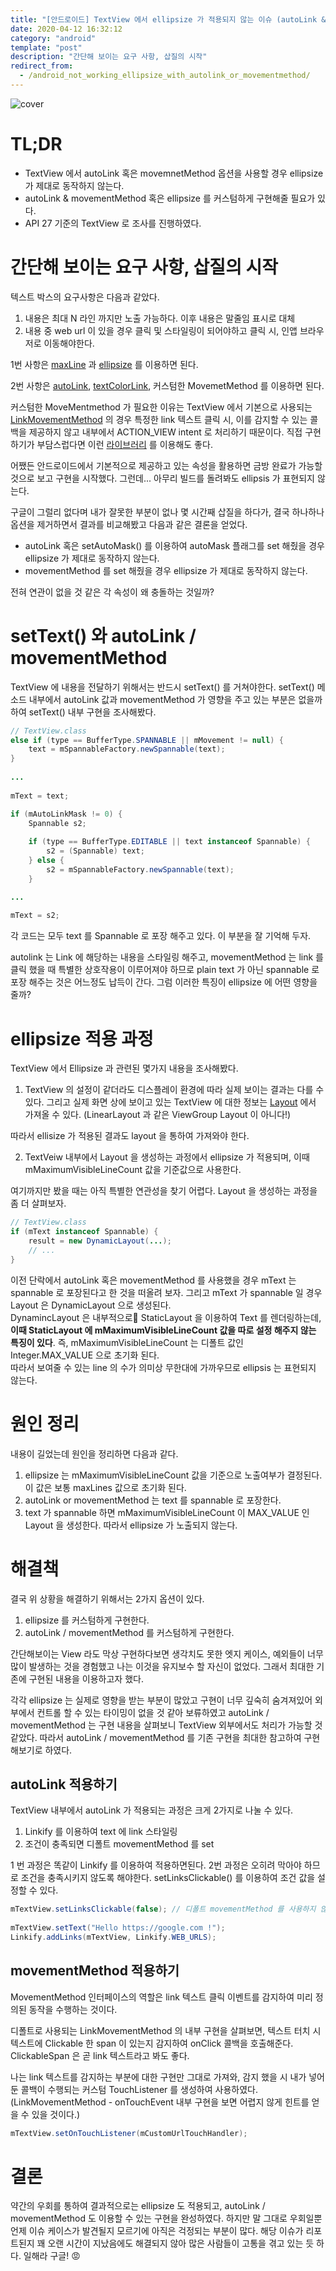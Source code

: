 ```yaml
---
title: "[안드로이드] TextView 에서 ellipsize 가 적용되지 않는 이슈 (autoLink & movementMethod)"
date: 2020-04-12 16:32:12
category: "android"
template: "post"
description: "간단해 보이는 요구 사항, 삽질의 시작"
redirect_from:
  - /android_not_working_ellipsize_with_autolink_or_movementmethod/
---
```

![cover](/media/cover/ellipsis_not_working_cover.jpeg)

# TL;DR

- TextView 에서 autoLink 혹은 movemnetMethod 옵션을 사용할 경우 ellipsize 가 제대로 동작하지 않는다.
- autoLink & movementMethod 혹은 ellipsize 를 커스텀하게 구현해줄 필요가 있다.
- API 27 기준의 TextView 로 조사를 진행하였다.

# 간단해 보이는 요구 사항, 삽질의 시작

텍스트 박스의 요구사항은 다음과 같았다.

1. 내용은 최대 N 라인 까지만 노출 가능하다. 이후 내용은 말줄임 표시로 대체
2. 내용 중 web url 이 있을 경우 클릭 및 스타일링이 되어야하고 클릭 시, 인앱 브라우저로 이동해야한다.

1번 사항은 [maxLine](https://developer.android.com/reference/android/widget/TextView#attr_android:maxLines) 과 [ellipsize](https://developer.android.com/reference/android/widget/TextView#attr_android:ellipsize) 를 이용하면 된다.

2번 사항은 [autoLink](https://developer.android.com/reference/android/widget/TextView#attr_android:autoLink), [textColorLink](https://developer.android.com/reference/android/widget/TextView#attr_android:textColorLink), 커스텀한 MovemetMethod 를 이용하면 된다.

커스텀한 MoveMentmethod 가 필요한 이유는 TextView 에서 기본으로 사용되는 [LinkMovementMethod](https://developer.android.com/reference/android/text/method/LinkMovementMethod) 의 경우 특정한 link 텍스트 클릭 시, 이를 감지할 수 있는 콜백을 제공하지 않고 내부에서 ACTION_VIEW intent 로 처리하기 때문이다.
직접 구현하기가 부담스럽다면 이런 [라이브러리](https://github.com/saket/Better-Link-Movement-Method) 를 이용해도 좋다.

어쨌든 안드로이드에서 기본적으로 제공하고 있는 속성을 활용하면 금방 완료가 가능할 것으로 보고 구현을 시작했다.
그런데... 아무리 빌드를 돌려봐도 ellipsis 가 표현되지 않는다.

구글이 그럴리 없다며 내가 잘못한 부분이 없나 몇 시간째 삽질을 하다가, 결국 하나하나 옵션을 제거하면서 결과를 비교해봤고 다음과 같은 결론을 얻었다.

- autoLink 혹은 setAutoMask() 를 이용하여 autoMask 플래그를 set 해줬을 경우 ellipsize 가 제대로 동작하지 않는다.
- movementMethod 를 set 해줬을 경우 ellipsize 가 제대로 동작하지 않는다.

전혀 연관이 없을 것 같은 각 속성이 왜 충돌하는 것일까?

# setText() 와 autoLink / movementMethod

TextView 에 내용을 전달하기 위해서는 반드시 setText() 를 거쳐야한다. setText() 메소드 내부에서 autoLink 값과 movementMethod 가 영향을 주고 있는 부분은 없을까하여  setText() 내부 구현을 조사해봤다.
```java
// TextView.class
else if (type == BufferType.SPANNABLE || mMovement != null) {
    text = mSpannableFactory.newSpannable(text);
}
    
...
    
mText = text;

if (mAutoLinkMask != 0) {
    Spannable s2;
    
    if (type == BufferType.EDITABLE || text instanceof Spannable) {
        s2 = (Spannable) text;
    } else {
        s2 = mSpannableFactory.newSpannable(text);
    }

...
    
mText = s2;
```
각 코드는 모두 text 를 Spannable 로 포장 해주고 있다. 이 부분을 잘 기억해 두자.

autolink 는 Link 에 해당하는 내용을 스타일링 해주고, movementMethod 는 link 를 클릭 했을 때 특별한 상호작용이 이루어져야 하므로 plain text 가 아닌 spannable 로 포장 해주는 것은 어느정도 납득이 간다. 그럼 이러한 특징이 ellipsize 에 어떤 영향을 줄까?

# ellipsize 적용 과정

TextView 에서 Ellipsize 과 관련된 몇가지 내용을 조사해봤다.

1. TextView 의 설정이 같더라도 디스플레이 환경에 따라 실제 보이는 결과는 다를 수 있다. 그리고 실제 화면 상에 보이고 있는 TextView 에 대한 정보는 [Layout]([https://developer.android.com/reference/android/text/Layout](https://developer.android.com/reference/android/text/Layout)) 에서 가져올 수 있다. (LinearLayout 과 같은 ViewGroup Layout 이 아니다!)

따라서 ellisize 가 적용된 결과도 layout 을 통하여 가져와야 한다.

2. TextVeiw 내부에서 Layout 을 생성하는 과정에서 ellipsize 가 적용되며, 이때 mMaximumVisibleLineCount 값을 기준값으로 사용한다.

여기까지만 봤을 때는 아직 특별한 연관성을 찾기 어렵다. Layout 을 생성하는 과정을 좀 더 살펴보자.
```java
// TextView.class
if (mText instanceof Spannable) {
    result = new DynamicLayout(...);
    // ...
}
```

이전 단락에서 autoLink 혹은 movementMethod 를 사용했을 경우 mText 는 spannable 로 포장된다고 한 것을 떠올려 보자. 그리고 mText 가 spannable 일 경우 Layout 은 DynamicLayout 으로 생성된다.  
DynamincLayout 은 내부적으로 StaticLayout 을 이용하여 Text 를 렌더링하는데, **이때 StaticLayout 에 mMaximumVisibleLineCount 값을 따로 설정 해주지 않는 특징이 있다**. 즉, mMaximumVisibleLineCount 는 디폴트 값인 Integer.MAX_VALUE 으로 초기화 된다.   
따라서 보여줄 수 있는 line 의 수가 의미상 무한대에 가까우므로 ellipsis 는 표현되지 않는다. 

# 원인 정리

내용이 길었는데 원인을 정리하면 다음과 같다.

1. ellipsize 는 mMaximumVisibleLineCount 값을 기준으로 노출여부가 결정된다. 이 값은 보통 maxLines 값으로 초기화 된다.
2. autoLink or movementMethod 는 text 를 spannable 로 포장한다.
3. text 가 spannable 하면 mMaximumVisibleLineCount 이 MAX_VALUE 인 Layout 을 생성한다. 따라서 ellipsize 가 노출되지 않는다.

# 해결책

결국 위 상황을 해결하기 위해서는 2가지 옵션이 있다.

1. ellipsize 를 커스텀하게 구현한다.
2. autoLink / movementMethod 를 커스텀하게 구현한다.

간단해보이는 View 라도 막상 구현하다보면 생각치도 못한 엣지 케이스, 예외들이 너무 많이 발생하는 것을 경험했고 나는 이것을 유지보수 할 자신이 없었다. 그래서 최대한 기존에 구현된 내용을 이용하고자 했다.

각각 ellipsize 는 실제로 영향을 받는 부분이 많았고 구현이 너무 깊숙히 숨겨져있어 외부에서 컨트롤 할 수 있는 타이밍이 없을 것 같아 보류하였고
autoLink / movementMethod 는 구현 내용을 살펴보니 TextView 외부에서도 처리가 가능할 것 같았다. 
따라서 autoLink / movementMethod 를 기존 구현을 최대한 참고하여 구현해보기로 하였다.

## autoLink 적용하기

TextView 내부에서 autoLink 가 적용되는 과정은 크게 2가지로 나눌 수 있다.

1. Linkify 를 이용하여 text 에 link 스타일링
2. 조건이 충족되면 디폴트 movementMethod 를 set

1 번 과정은 똑같이 Linkify 를 이용하여 적용하면된다.
2번 과정은 오히려 막아야 하므로 조건을 충족시키지 않도록 해야한다. setLinksClickable() 를 이용하여 조건 값을 설정할 수 있다.
```java
mTextView.setLinksClickable(false); // 디폴트 movementMethod 를 사용하지 않겠다.
    
mTextView.setText("Hello https://google.com !");
Linkify.addLinks(mTextView, Linkify.WEB_URLS);
```

## movementMethod 적용하기

MovementMethod 인터페이스의 역할은 link 텍스트 클릭 이벤트를 감지하여 미리 정의된 동작을 수행하는 것이다.

디폴트로 사용되는 LinkMovementMethod 의 내부 구현을 살펴보면, 텍스트 터치 시 텍스트에 Clickable 한 span 이 있는지 감지하여 onClick 콜백을 호출해준다. ClickableSpan 은 곧 link 텍스트라고 봐도 좋다.

나는 link 텍스트를 감지하는 부분에 대한 구현만 그대로 가져와, 감지 했을 시 내가 넣어둔 콜백이 수행되는 커스텀 TouchListener 를 생성하여 사용하였다. 
(LinkMovementMethod - onTouchEvent  내부 구현을 보면 어렵지 않게 힌트를 얻을 수 있을 것이다.)
```java
mTextView.setOnTouchListener(mCustomUrlTouchHandler);
```

# 결론
약간의 우회를 통하여 결과적으로는 ellipsize 도 적용되고, autoLink / movementMethod 도 이용할 수 있는 구현을 완성하였다. 하지만 말 그대로 우회일뿐 언제 이슈 케이스가 발견될지 모르기에 아직은 걱정되는 부분이 많다. 
해당 이슈가 리포트된지 꽤 오랜 시간이 지났음에도 해결되지 않아 많은 사람들이 고통을 겪고 있는 듯 하다. 일해라 구글! 😡